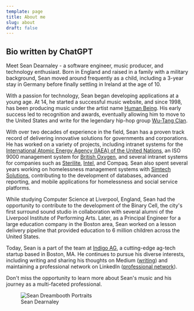 ```yaml
---
template: page
title: About me
slug: about
draft: false
---
```

## Bio written by ChatGPT

Meet Sean Dearnaley - a software engineer, music producer, and technology enthusiast. Born in England and raised in a family with a military background, Sean moved around frequently as a child, including a 3-year stay in Germany before finally settling in Ireland at the age of 10.

With a passion for technology, Sean began developing applications at a young age. At 14, he started a successful music website, and since 1998, has been producing music under the artist name [Human Being](https://open.spotify.com/artist/4h5wHTiBLKxl91tKgOW6XW?si=DD_PmghZQ-idyIDhm5UsOA). His early success led to recognition and awards, eventually allowing him to move to the United States and write for the legendary hip-hop group [Wu-Tang Clan](https://wutangclan.com/).

With over two decades of experience in the field, Sean has a proven track record of delivering innovative solutions for governments and corporations. He has worked on a variety of projects, including intranet systems for the [International Atomic Energy Agency (IAEA) of the United Nations](https://www.iaea.org/), an ISO 9000 management system for [British Oxygen](https://www.boconline.co.uk/), and several intranet systems for companies such as [Sterilite](https://www.sterilite.com/), [Intel](https://www.intel.com/), and Compaq. Sean also spent several years working on homelessness management systems with [Simtech Solutions](http://www.simtechsolutions.com/), contributing to the development of databases, advanced reporting, and mobile applications for homelessness and social service platforms.

While studying Computer Science at Liverpool, England, Sean had the opportunity to contribute to the development of the Binary Cell, the city's first surround sound studio in collaboration with several alumni of the Liverpool Institute of Performing Arts. Later, as a Principal Engineer for a large education company in the Boston area, Sean worked on a lesson delivery pipeline that provided education to 6 million children across the United States.

Today, Sean is a part of the team at [Indigo AG](https://www.indigoag.com/), a cutting-edge ag-tech startup based in Boston, MA. He continues to pursue his diverse interests, including writing and sharing his thoughts on Medium ([writing](https://medium.com/@seandearnaley)) and maintaining a professional network on LinkedIn ([professional network](https://www.linkedin.com/in/sean-dearnaley-8577a973/)).

Don't miss the opportunity to learn more about Sean's music and his journey as a multi-faceted professional.


<figure>
 <img src="/media/sean-avatars.png" alt="Sean Dreambooth Portraits">
 <figcaption>Sean Dearnaley</figcaption>
</figure>